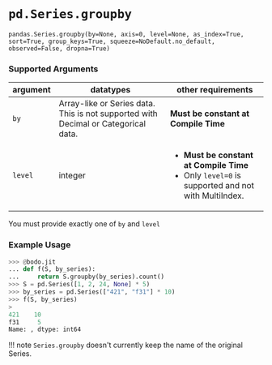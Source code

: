 # `pd.Series.groupby`

`pandas.Series.groupby(by=None, axis=0, level=None, as_index=True, sort=True, group_keys=True, squeeze=NoDefault.no_default, observed=False, dropna=True)`

### Supported Arguments

| argument | datatypes                                                                          | other requirements                                                                                               |
|----------|------------------------------------------------------------------------------------|------------------------------------------------------------------------------------------------------------------|
| `by`     | Array-like or Series data. This is not supported with Decimal or Categorical data. | **Must be constant at  Compile Time**                                                                            |
| `level`  | integer                                                                            | <ul><li>   **Must be constant at  Compile Time** </li><li> Only `level=0` is supported and not  with MultiIndex. |

You must provide exactly one of `by` and `level`

### Example Usage

``` py
>>> @bodo.jit
... def f(S, by_series):
...     return S.groupby(by_series).count()
>>> S = pd.Series([1, 2, 24, None] * 5)
>>> by_series = pd.Series(["421", "f31"] * 10)
>>> f(S, by_series)
>
421    10
f31     5
Name: , dtype: int64
```

!!! note
    `Series.groupby` doesn't currently keep the name of the original
    Series.


